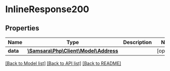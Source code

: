 # InlineResponse200

## Properties
Name | Type | Description | Notes
------------ | ------------- | ------------- | -------------
**data** | [**\Samsara\Php\Client\Model\Address**](Address.md) |  | [optional] 

[[Back to Model list]](../README.md#documentation-for-models) [[Back to API list]](../README.md#documentation-for-api-endpoints) [[Back to README]](../README.md)



